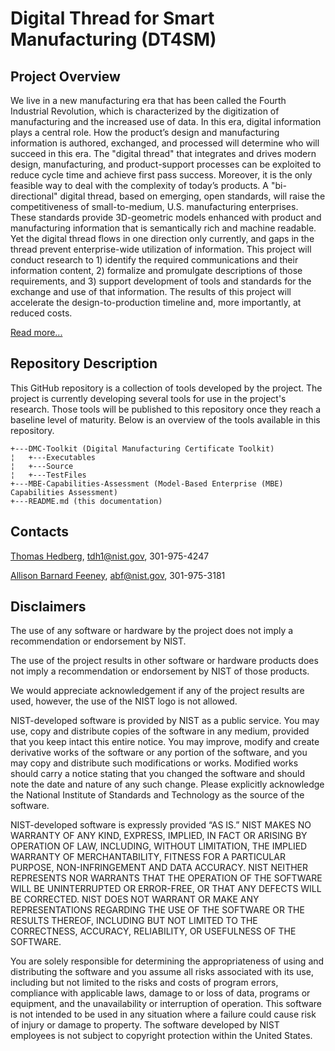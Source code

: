 # Digital Thread for Smart Manufacturing (DT4SM)

## Project Overview

We live in a new manufacturing era that has been called the Fourth Industrial Revolution, which is characterized by the digitization of manufacturing and the increased use of data. In this era, digital information plays a central role. How the product’s design and manufacturing information is authored, exchanged, and processed will determine who will succeed in this era. The "digital thread" that integrates and drives modern design, manufacturing, and product-support processes can be exploited to reduce cycle time and achieve first pass success.  Moreover, it is the only feasible way to deal with the complexity of today’s products. A "bi-directional" digital thread, based on emerging, open standards, will raise the competitiveness of small-to-medium, U.S. manufacturing enterprises. These standards provide 3D-geometric models enhanced with product and manufacturing information that is semantically rich and machine readable. Yet the digital thread flows in one direction only currently, and gaps in the thread prevent enterprise-wide utilization of information. This project will conduct research to 1) identify the required communications and their information content, 2) formalize and promulgate descriptions of those requirements, and 3) support development of tools and standards for the exchange and use of that information. The results of this project will accelerate the design-to-production timeline and, more importantly, at reduced costs.

[Read more...](http://www.nist.gov/el/msid/syseng/dtsm.cfm)

## Repository Description

This GitHub repository is a collection of tools developed by the project. The project is currently developing several tools for use in the project's research. Those tools will be published to this repository once they reach a baseline level of maturity. Below is an overview of the tools available in this repository.

```
+---DMC-Toolkit (Digital Manufacturing Certificate Toolkit)
¦   +---Executables
¦   +---Source
¦   +---TestFiles
+---MBE-Capabilities-Assessment (Model-Based Enterprise (MBE) Capabilities Assessment)
+---README.md (this documentation)
```

## Contacts

[Thomas Hedberg](https://www.nist.gov/people/thomas-hedberg), tdh1@nist.gov, 301-975-4247

[Allison Barnard Feeney](https://www.nist.gov/people/allison-barnard-feeney), abf@nist.gov, 301-975-3181

## Disclaimers

The use of any software or hardware by the project does not imply a recommendation or endorsement by NIST.

The use of the project results in other software or hardware products does not imply a recommendation or endorsement by NIST of those products.

We would appreciate acknowledgement if any of the project results are used, however, the use of the NIST logo is not allowed.

NIST-developed software is provided by NIST as a public service. You may use, copy and distribute copies of the software in any medium, provided that you keep intact this entire notice. You may improve, modify and create derivative works of the software or any portion of the software, and you may copy and distribute such modifications or works. Modified works should carry a notice stating that you changed the software and should note the date and nature of any such change. Please explicitly acknowledge the National Institute of Standards and Technology as the source of the software.

NIST-developed software is expressly provided “AS IS.” NIST MAKES NO WARRANTY OF ANY KIND, EXPRESS, IMPLIED, IN FACT OR ARISING BY OPERATION OF LAW, INCLUDING, WITHOUT LIMITATION, THE IMPLIED WARRANTY OF MERCHANTABILITY, FITNESS FOR A PARTICULAR PURPOSE, NON-INFRINGEMENT AND DATA ACCURACY. NIST NEITHER REPRESENTS NOR WARRANTS THAT THE OPERATION OF THE SOFTWARE WILL BE UNINTERRUPTED OR ERROR-FREE, OR THAT ANY DEFECTS WILL BE CORRECTED. NIST DOES NOT WARRANT OR MAKE ANY REPRESENTATIONS REGARDING THE USE OF THE SOFTWARE OR THE RESULTS THEREOF, INCLUDING BUT NOT LIMITED TO THE CORRECTNESS, ACCURACY, RELIABILITY, OR USEFULNESS OF THE SOFTWARE.

You are solely responsible for determining the appropriateness of using and distributing the software and you assume all risks associated with its use, including but not limited to the risks and costs of program errors, compliance with applicable laws, damage to or loss of data, programs or equipment, and the unavailability or interruption of operation. This software is not intended to be used in any situation where a failure could cause risk of injury or damage to property. The software developed by NIST employees is not subject to copyright protection within the United States.
